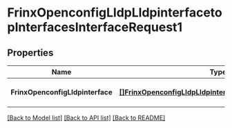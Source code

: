 # FrinxOpenconfigLldpLldpinterfacetopInterfacesInterfaceRequest1

## Properties
Name | Type | Description | Notes
------------ | ------------- | ------------- | -------------
**FrinxOpenconfigLldpinterface** | [**[]FrinxOpenconfigLldpLldpinterfacetopInterfacesInterface**](frinx.openconfig.lldp.lldpinterfacetop.interfaces.Interface.md) |  | [optional] [default to null]

[[Back to Model list]](../README.md#documentation-for-models) [[Back to API list]](../README.md#documentation-for-api-endpoints) [[Back to README]](../README.md)


